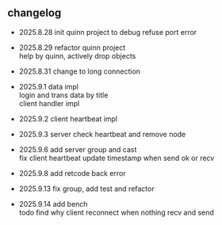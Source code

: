 ## changelog

- 2025.8.28 init quinn project to debug refuse port error

- 2025.8.29 refactor quinn project \
help by quinn, actively drop objects

- 2025.8.31 change to long connection

- 2025.9.1 data impl \
login and trans data by title \
client handler impl

- 2025.9.2 client heartbeat impl

- 2025.9.3 server check heartbeat and remove node

- 2025.9.6 add server group and cast \
fix client heartbeat update timestamp when send ok or recv 

- 2025.9.8 add retcode back error

- 2025.9.13 fix group, add test and refactor 

- 2025.9.14 add bench \
todo find why client reconnect when nothing recv and send

